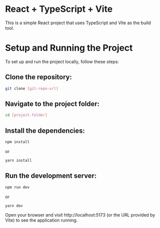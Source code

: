 # React + TypeScript + Vite

This is a simple React project that uses TypeScript and Vite as the build tool.

# Setup and Running the Project
To set up and run the project locally, follow these steps:

## Clone the repository:

```bash
git clone [git-repo-url]
```

## Navigate to the project folder:

```bash
cd [project-folder]
```

## Install the dependencies:

```bash
npm install
```

or

```bash
yarn install
```


## Run the development server:

```bash
npm run dev
```

or

```bash
yarn dev
```

Open your browser and visit http://localhost:5173 (or the URL provided by Vite) to see the application running.